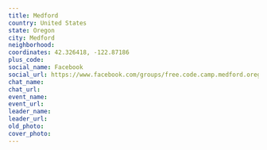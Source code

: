 ```yaml
---
title: Medford
country: United States
state: Oregon
city: Medford
neighborhood: 
coordinates: 42.326418, -122.87186
plus_code:
social_name: Facebook
social_url: https://www.facebook.com/groups/free.code.camp.medford.oregon
chat_name:
chat_url:
event_name:
event_url:
leader_name:
leader_url:
old_photo: 
cover_photo:
---
```

